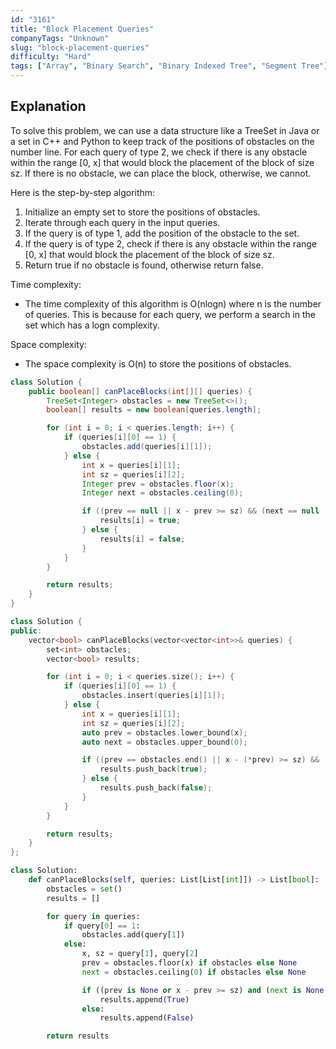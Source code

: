 ```yaml
---
id: "3161"
title: "Block Placement Queries"
companyTags: "Unknown"
slug: "block-placement-queries"
difficulty: "Hard"
tags: ["Array", "Binary Search", "Binary Indexed Tree", "Segment Tree"]
---
```


## Explanation

To solve this problem, we can use a data structure like a TreeSet in Java or a set in C++ and Python to keep track of the positions of obstacles on the number line. For each query of type 2, we check if there is any obstacle within the range [0, x] that would block the placement of the block of size sz. If there is no obstacle, we can place the block, otherwise, we cannot.

Here is the step-by-step algorithm:
1. Initialize an empty set to store the positions of obstacles.
2. Iterate through each query in the input queries.
3. If the query is of type 1, add the position of the obstacle to the set.
4. If the query is of type 2, check if there is any obstacle within the range [0, x] that would block the placement of the block of size sz.
5. Return true if no obstacle is found, otherwise return false.

Time complexity:
- The time complexity of this algorithm is O(nlogn) where n is the number of queries. This is because for each query, we perform a search in the set which has a logn complexity.

Space complexity:
- The space complexity is O(n) to store the positions of obstacles.
```java
class Solution {
    public boolean[] canPlaceBlocks(int[][] queries) {
        TreeSet<Integer> obstacles = new TreeSet<>();
        boolean[] results = new boolean[queries.length];

        for (int i = 0; i < queries.length; i++) {
            if (queries[i][0] == 1) {
                obstacles.add(queries[i][1]);
            } else {
                int x = queries[i][1];
                int sz = queries[i][2];
                Integer prev = obstacles.floor(x);
                Integer next = obstacles.ceiling(0);

                if ((prev == null || x - prev >= sz) && (next == null || next - x >= sz)) {
                    results[i] = true;
                } else {
                    results[i] = false;
                }
            }
        }

        return results;
    }
}
```

```cpp
class Solution {
public:
    vector<bool> canPlaceBlocks(vector<vector<int>>& queries) {
        set<int> obstacles;
        vector<bool> results;

        for (int i = 0; i < queries.size(); i++) {
            if (queries[i][0] == 1) {
                obstacles.insert(queries[i][1]);
            } else {
                int x = queries[i][1];
                int sz = queries[i][2];
                auto prev = obstacles.lower_bound(x);
                auto next = obstacles.upper_bound(0);

                if ((prev == obstacles.end() || x - (*prev) >= sz) && (next == obstacles.end() || (*next) - x >= sz)) {
                    results.push_back(true);
                } else {
                    results.push_back(false);
                }
            }
        }

        return results;
    }
};
```

```python
class Solution:
    def canPlaceBlocks(self, queries: List[List[int]]) -> List[bool]:
        obstacles = set()
        results = []

        for query in queries:
            if query[0] == 1:
                obstacles.add(query[1])
            else:
                x, sz = query[1], query[2]
                prev = obstacles.floor(x) if obstacles else None
                next = obstacles.ceiling(0) if obstacles else None

                if ((prev is None or x - prev >= sz) and (next is None or next - x >= sz)):
                    results.append(True)
                else:
                    results.append(False)

        return results
```